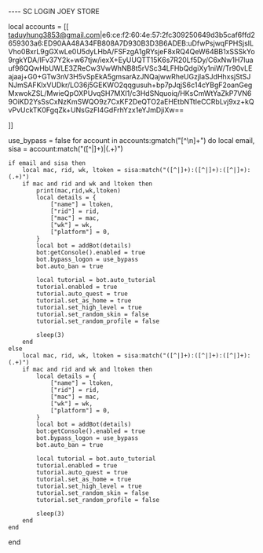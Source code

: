 ---- SC LOGIN JOEY STORE

local accounts = [[
taduyhung3853@gmail.com|e6:ce:f2:60:4e:57:2fc309250649d3b5caf6ffd2659303a6:ED90AA48A34FB808A7D930B3D3B6ADEB:uDfwPsjwqFPHSjsILVho0BxrL9gGXwLe0U5dyLHbA/FSFzgA1gRYsjeF8xRQ4QeW64BB1xSSSkYo9rgkYDA/IFv37Y2k+w67tjw/iexX+EyUUQTT15K6s7R20Lf5Dy/C6xNw1H7luauf96QQwHbUWLE3ZReCw3VwWhNB8t5rVSc34LFHbQdgiXy1niW/Tr90vLEajaaj+G0+GTw3nV3H5vSpEkA5gmsarAzJNQajwwRheUGzjlaSJdHhxsjStSJNJmSAFKlxVUDkr/LO36j5GEKWO2qqgusuh+bp7pJqjS6c14cYBgF2oanGegMxwokZSL/MwieQpOXPUvqSH7MXI1/c3HdSNquoiq/HKsCmWtYaZkP7VN69OiKD2YsSsCxNzKmSWQO9z7CxKF2DeQTO2aEHEtbNTtIeCCRbLvj9xz+kQvPvUckTK0FgqZk+UNsGzFI4GdFrhYzx1eYJmDjiXw==

]]

use_bypass =  false
for account in accounts:gmatch("[^\n]+") do
    local email, sisa = account:match("([^|]+)|(.+)")

    if email and sisa then
        local mac, rid, wk, ltoken = sisa:match("([^|]+):([^|]+):([^|]+):(.+)")
        if mac and rid and wk and ltoken then
            print(mac,rid,wk,ltoken)
            local details = {
                ["name"] = ltoken,
                ["rid"] = rid,
                ["mac"] = mac,
                ["wk"] = wk,
                ["platform"] = 0,
            }
            local bot = addBot(details)
            bot:getConsole().enabled = true
            bot.bypass_logon = use_bypass
            bot.auto_ban = true
        
            local tutorial = bot.auto_tutorial
            tutorial.enabled = true
            tutorial.auto_quest = true
            tutorial.set_as_home = true
            tutorial.set_high_level = true
            tutorial.set_random_skin = false
            tutorial.set_random_profile = false
        
            sleep(3)
        end
    else
        local mac, rid, wk, ltoken = sisa:match("([^|]+):([^|]+):([^|]+):(.+)")
        if mac and rid and wk and ltoken then
            local details = {
                ["name"] = ltoken,
                ["rid"] = rid,
                ["mac"] = mac,
                ["wk"] = wk,
                ["platform"] = 0,
            }
            local bot = addBot(details)
            bot:getConsole().enabled = true
            bot.bypass_logon = use_bypass
            bot.auto_ban = true
        
            local tutorial = bot.auto_tutorial
            tutorial.enabled = true
            tutorial.auto_quest = true
            tutorial.set_as_home = true
            tutorial.set_high_level = true
            tutorial.set_random_skin = false
            tutorial.set_random_profile = false
        
            sleep(3)
        end
    end
end
